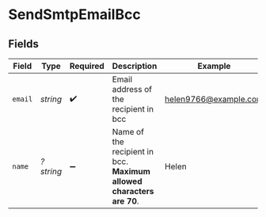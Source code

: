 # SendSmtpEmailBcc


## Fields

| Field                                                                 | Type                                                                  | Required                                                              | Description                                                           | Example                                                               |
| --------------------------------------------------------------------- | --------------------------------------------------------------------- | --------------------------------------------------------------------- | --------------------------------------------------------------------- | --------------------------------------------------------------------- |
| `email`                                                               | *string*                                                              | :heavy_check_mark:                                                    | Email address of the recipient in bcc                                 | helen9766@example.com                                                 |
| `name`                                                                | *?string*                                                             | :heavy_minus_sign:                                                    | Name of the recipient in bcc. **Maximum allowed characters are 70**.<br/> | Helen                                                                 |